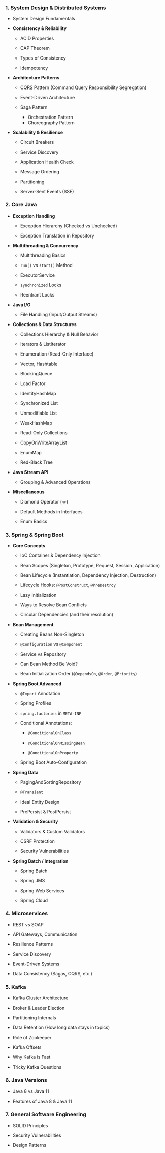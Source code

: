 ### 1. **System Design & Distributed Systems**
 
 
- System Design Fundamentals
 
- **Consistency & Reliability** 
 
  - ACID Properties
 
  - CAP Theorem
 
  - Types of Consistency
 
  - Idempotency
 

 
 
- **Architecture Patterns** 
 
  - CQRS Pattern (Command Query Responsibility Segregation)
 
  - Event-Driven Architecture
 
  - Saga Pattern
	  - Orchestration Pattern
	  - Choreography Pattern
 

 
 
- **Scalability & Resilience** 
 
  - Circuit Breakers
 
  - Service Discovery
 
  - Application Health Check
 
  - Message Ordering
 
  - Partitioning
 
  - Server-Sent Events (SSE)
 

 
 

  
### 2. **Core Java**
 
 
- **Exception Handling** 
 
  - Exception Hierarchy (Checked vs Unchecked)
 
  - Exception Translation in Repository
 

 
 
- **Multithreading & Concurrency** 
 
  - Multithreading Basics
 
  - `run()` vs `start()` Method
 
  - ExecutorService
 
  - `synchronized` Locks
 
  - Reentrant Locks
 

 
 
- **Java I/O** 
 
  - File Handling (Input/Output Streams)
 

 
 
- **Collections & Data Structures** 
 
  - Collections Hierarchy & Null Behavior
 
  - Iterators & ListIterator
 
  - Enumeration (Read-Only Interface)
 
  - Vector, Hashtable
 
  - BlockingQueue
 
  - Load Factor
 
  - IdentityHashMap
 
  - Synchronized List
 
  - Unmodifiable List
 
  - WeakHashMap
 
  - Read-Only Collections
 
  - CopyOnWriteArrayList
 
  - EnumMap
 
  - Red-Black Tree
 

 
 
- **Java Stream API** 
 
  - Grouping & Advanced Operations
 

 
 
- **Miscellaneous** 
 
  - Diamond Operator (`<>`)
 
  - Default Methods in Interfaces
 
  - Enum Basics
 

 
 

  
### 3. **Spring & Spring Boot**
 
 
- **Core Concepts** 
 
  - IoC Container & Dependency Injection
 
  - Bean Scopes (Singleton, Prototype, Request, Session, Application)
 
  - Bean Lifecycle (Instantiation, Dependency Injection, Destruction)
 
  - Lifecycle Hooks: `@PostConstruct`, `@PreDestroy`
 
  - Lazy Initialization
 
  - Ways to Resolve Bean Conflicts
 
  - Circular Dependencies (and their resolution)
 

 
 
- **Bean Management** 
 
  - Creating Beans Non-Singleton
 
  - `@Configuration` vs `@Component`
 
  - Service vs Repository
 
  - Can Bean Method Be Void?
 
  - Bean Initialization Order (`@DependsOn`, `@Order`, `@Priority`)
 

 
 
- **Spring Boot Advanced** 
 
  - `@Import` Annotation
 
  - Spring Profiles
 
  - `spring.factories` in `META-INF`
 
  - Conditional Annotations: 
 
    - `@ConditionalOnClass`
 
    - `@ConditionalOnMissingBean`
 
    - `@ConditionalOnProperty`
 

 
 
  - Spring Boot Auto-Configuration
 

 
 
- **Spring Data** 
 
  - PagingAndSortingRepository
 
  - `@Transient`
 
  - Ideal Entity Design
 
  - PrePersist & PostPersist
 

 
 
- **Validation & Security** 
 
  - Validators & Custom Validators
 
  - CSRF Protection
 
  - Security Vulnerabilities
 

 
 
- **Spring Batch / Integration** 
 
  - Spring Batch
 
  - Spring JMS
 
  - Spring Web Services
 
  - Spring Cloud
 

 
 

  
### 4. **Microservices**
 
 
- REST vs SOAP
 
- API Gateways, Communication
 
- Resilience Patterns
 
- Service Discovery
 
- Event-Driven Systems
 
- Data Consistency (Sagas, CQRS, etc.)
 

  
### 5. **Kafka**
 
 
- Kafka Cluster Architecture
 
- Broker & Leader Election
 
- Partitioning Internals
 
- Data Retention (How long data stays in topics)
 
- Role of Zookeeper
 
- Kafka Offsets
 
- Why Kafka is Fast
 
- Tricky Kafka Questions
 

  
### 6. **Java Versions**
 
 
- Java 8 vs Java 11
 
- Features of Java 8 & Java 11
 

  
### 7. **General Software Engineering**
 
 
- SOLID Principles
 
- Security Vulnerabilities
 
- Design Patterns